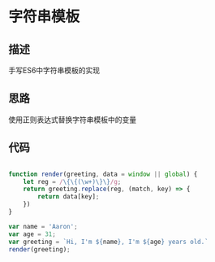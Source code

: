 #  字符串模板

## 描述

手写ES6中字符串模板的实现

## 思路

使用正则表达式替换字符串模板中的变量

## 代码

```js

function render(greeting, data = window || global) {
    let reg = /\{\{(\w+)\}\}/g;
    return greeting.replace(reg, (match, key) => {
        return data[key];
    })
}

var name = 'Aaron';
var age = 31;
var greeting = `Hi, I'm ${name}, I'm ${age} years old.`
render(greeting);

```